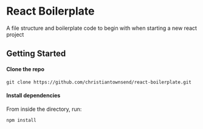 # React Boilerplate

A file structure and boilerplate code to begin with when starting a new react project

## Getting Started

#### Clone the repo
    git clone https://github.com/christiantownsend/react-boilerplate.git

#### Install dependencies

From inside the directory, run:

    npm install
